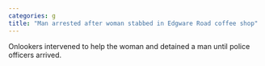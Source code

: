 ```yaml
---
categories: g
title: "Man arrested after woman stabbed in Edgware Road coffee shop"
---
```

Onlookers intervened to help the woman and detained a man until police officers arrived.